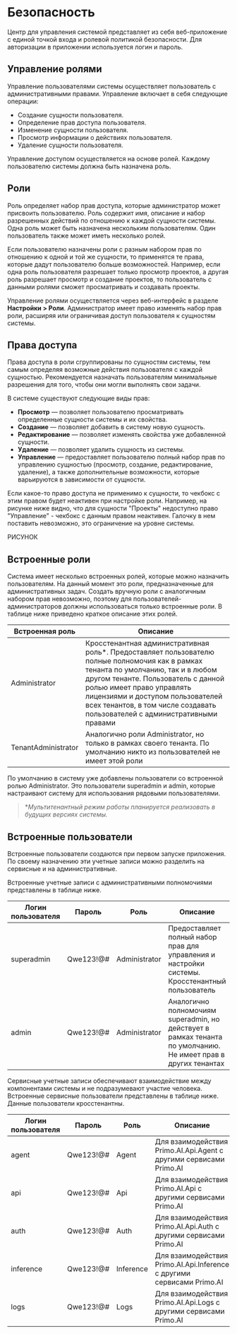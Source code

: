 # Безопасность

Центр для управления системой представляет из себя веб-приложение с единой точкой входа и ролевой политикой безопасности. Для авторизации в приложении используется логин и пароль.



## Управление ролями

Управление пользователями системы осуществляет пользователь с административными правами. Управление включает в себя следующие операции:
* Создание сущности пользователя.
* Определение прав доступа пользователя.
* Изменение сущности пользователя.
* Просмотр информации о действиях пользователя.
* Удаление сущности пользователя.

Управление доступом осуществляется на основе ролей. Каждому пользователю системы должна быть назначена роль.

## Роли

Роль определяет набор прав доступа, которые администратор может присвоить пользователю. Роль содержит имя, описание и набор разрешенных действий по отношению к каждой сущности системы. Одна роль может быть назначена нескольким пользователям. Один пользователь также может иметь несколько ролей. 

Если пользователю назначены роли с разным набором прав по отношению к одной и той же сущности, то применятся те права, которые дадут пользователю больше возможностей. Например, если одна роль пользователя разрешает только просмотр проектов, а другая роль разрешает просмотр и создание проектов, то пользователь с данными ролями сможет просматривать и создавать проекты.  

Управление ролями осуществляется через веб-интерфейс в разделе **Настройки > Роли**. Администратор имеет право изменять набор прав роли, расширяя или ограничивая доступ пользователя к сущностям системы.


## Права доступа
Права доступа в роли сгруппированы по сущностям системы, тем самым определяя возможные действия пользователя с каждой сущностью. Рекомендуется назначать пользователям минимальные разрешения для того, чтобы они могли выполнять свои задачи.

В системе существуют следующие виды прав:
* **Просмотр** — позволяет пользователю просматривать определенные сущности системы и их свойства. 
* **Создание** — позволяет добавить в систему новую сущность. 
* **Редактирование** — позволяет изменять свойства уже добавленной сущности. 
* **Удаление** — позволяет удалить сущность из системы. 
* **Управление** — предоставляет пользователю полный набор прав по управлению сущностью (просмотр, создание, редактирование, удаление), а также дополнительные возможности, которые варьируются в зависимости от сущности. 
  
Если какое-то право доступа не применимо к сущности, то чекбокс с этим правом будет неактивен при настройке роли. Например, на рисунке ниже видно, что для сущности "Проекты" недоступно право "Управление" - чекбокс с данным правом неактивен. Галочку в нем поставить невозможно, это ограничение на уровне системы.

РИСУНОК


## Встроенные роли

Система имеет несколько встроенных ролей, которые можно назначить пользователям. На данный момент это роли, предназначенные для административных задач. Создать вручную роли с аналогичным набором прав невозможно, поэтому для пользователей-администраторов должны использоваться только встроенные роли. В таблице ниже приведено краткое описание этих ролей. 

| Встроенная роль       | Описание                                         |  
| --------------------- | ------------------------------------------------ |
| Administrator         | Кросстенантная административная роль\*. Предоставляет пользователю полные полномочия как в рамках тенанта по умолчанию, так и в любом другом тенанте. Пользователь с данной ролью имеет право управлять лицензиями и доступом пользователей всех тенантов, в том числе создавать пользователей с административными правами |
| TenantAdministrator   | Аналогично роли Administrator, но только в рамках своего тенанта. По умолчанию никто из пользователей не имеет этой роли | 

По умолчанию в систему уже добавлены пользователи со встроенной ролью Administrator. Это пользователи superadmin и admin, которые настраивают систему для использования рядовыми пользователями. 

> \**Мультитенантный режим работы планируется реализовать в будущих версиях системы.*


## Встроенные пользователи

Встроенные пользователи создаются при первом запуске приложения. По своему назначению эти учетные записи можно разделить на сервисные и на административные.

Встроенные учетные записи с административными полномочиями представлены в таблице ниже.


| Логин пользователя      | Пароль            | Роль               | Описание                                         |  
| ----------------------- | ----------------- | ------------------ | ----------------------------- |
| superadmin              | Qwe123!@#         | Administrator      | Предоставляет полный набор прав для управления и настройки системы. Кросстенантный пользователь  |
| admin                   | Qwe123!@#         | Administrator      | Аналогично полномочиям superadmin, но действует в рамках тенанта по умолчанию. Не имеет прав в других тенантах |

Сервисные учетные записи обеспечивают взаимодействие между компонентами системы и не подразумевают участие человека. Встроенные сервисные пользователи представлены в таблице ниже. Данные пользователи кросстенантны.


| Логин пользователя      | Пароль            | Роль               | Описание                                                           |  
| ----------------------- | ----------------- | ------------------ | ------------------------------------------------------------------ |
| agent                   | Qwe123!@#         | Agent              | Для взаимодействия Primo.AI.Api.Agent с другими сервисами Primo.AI |
| api                     | Qwe123!@#         | Api                | Для взаимодействия Primo.AI.Api с другими сервисами Primo.AI       |
| auth                    | Qwe123!@#         | Auth               | Для взаимодействия Primo.AI.Api.Auth с другими сервисами Primo.AI  |
| inference               | Qwe123!@#         | Inference          | Для взаимодействия Primo.AI.Api.Inference с другими сервисами Primo.AI |
| logs                    | Qwe123!@#         | Logs               | Для взаимодействия Primo.AI.Api.Logs с другими сервисами Primo.AI |



